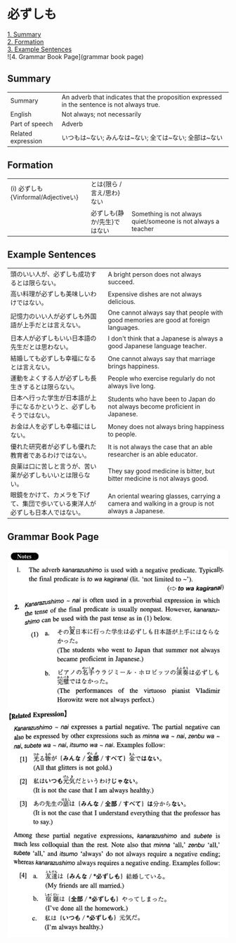 # 必ずしも

[1. Summary](#summary)<br>
[2. Formation](#formation)<br>
[3. Example Sentences](#example-sentences)<br>
![4. Grammar Book Page](grammar book page)<br>


## Summary

<table><tr>   <td>Summary</td>   <td>An adverb that indicates that the proposition expressed in the sentence is not always true.</td></tr><tr>   <td>English</td>   <td>Not always; not necessarily</td></tr><tr>   <td>Part of speech</td>   <td>Adverb</td></tr><tr>   <td>Related expression</td>   <td>いつもは~ない; みんなは~ない; 全ては~ない; 全部は~ない</td></tr></table>

## Formation

<table class="table"> <tbody><tr class="tr head"> <td class="td"><span class="numbers">(i)</span> <span> <span class="concept">必ずしも</span><span class="bold">{Vinformal/Adjectiveい}</span></span></td> <td class="td"><span>とは</span><span>{限ら /言え/思わ}ない</span></td> <td class="td"><span>&nbsp;</span></td> </tr> <tr class="tr"> <td class="td"><span>&nbsp;</span></td> <td class="td"><span class="concept">必ずしも</span><span>{静か/先生}ではない</span></td> <td class="td"><span>Something    is not always quiet/someone is not always a teacher</span></td> </tr> </tbody></table>

## Example Sentences

<table><tr>   <td>頭のいい人が、必ずしも成功するとは限らない。</td>   <td>A bright person does not always succeed.</td></tr><tr>   <td>高い料理が必ずしも美味しいわけではない。</td>   <td>Expensive dishes are not always delicious.</td></tr><tr>   <td>記憶力のいい人が必ずしも外国語が上手だとは言えない。</td>   <td>One cannot always say that people with good memories are good at foreign languages.</td></tr><tr>   <td>日本人が必ずしもいい日本語の先生だとは思わない。</td>   <td>I don't think that a Japanese is always a good Japanese language teacher.</td></tr><tr>   <td>結婚しても必ずしも幸福になるとは言えない。</td>   <td>One cannot always say that marriage brings happiness.</td></tr><tr>   <td>運動をよくする人が必ずしも長生きするとは限らない。</td>   <td>People who exercise regularly do not always live long.</td></tr><tr>   <td>日本へ行った学生が日本語が上手になるかというと、必ずしもそうではない。</td>   <td>Students who have been to Japan do not always become proficient in Japanese.</td></tr><tr>   <td>お金は人を必ずしも幸福にはしない。</td>   <td>Money does not always bring happiness to people.</td></tr><tr>   <td>優れた研究者が必ずしも優れた教育者であるわけではない。</td>   <td>It is not always the case that an able researcher is an able educator.</td></tr><tr>   <td>良薬は口に苦しと言うが、苦い薬が必ずしもいいとは限らない。</td>   <td>They say good medicine is bitter, but bitter medicine is not always good.</td></tr><tr>   <td>眼鏡をかけて、カメラを下げて、集団で歩いている東洋人が必ずしも日本人ではない。</td>   <td>An oriental wearing glasses, carrying a camera and walking in a group is not always a Japanese.</td></tr></table>

## Grammar Book Page

![](../img/Intermediate必ずしも.png)

